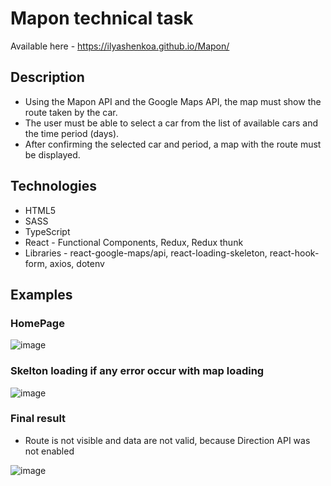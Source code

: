 # Mapon technical task
Available here - https://ilyashenkoa.github.io/Mapon/

## Description
* Using the Mapon API and the Google Maps API, the map must show the route taken
by the car.
* The user must be able to select a car from the list of available cars and the time
period (days).
* After confirming the selected car and period, a map with the route must be
displayed.


## Technologies
* HTML5 
* SASS
* TypeScript
* React - Functional Components, Redux, Redux thunk
* Libraries -  react-google-maps/api, react-loading-skeleton, react-hook-form, axios, dotenv

## Examples
### HomePage
![image](https://user-images.githubusercontent.com/12977611/197500025-c2abad62-4ec1-4af4-b5b6-4048324e68a1.png)

### Skelton loading if any error occur with map loading
![image](https://user-images.githubusercontent.com/12977611/197500097-473c75b3-042e-4521-a7ab-e6f3bd738f6f.png)


### Final result
* Route is not visible and data are not valid, because Direction API was not enabled

![image](https://user-images.githubusercontent.com/12977611/197500369-7a92c66c-4de5-4b9b-ba62-1a53627bbea0.png)
